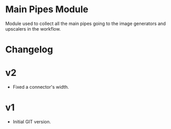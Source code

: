 # Main Pipes Module

Module used to collect all the main pipes going to the image generators and 
upscalers in the workflow. 

# Changelog

# v2
- Fixed a connector's width.

# v1
- Initial GIT version.

